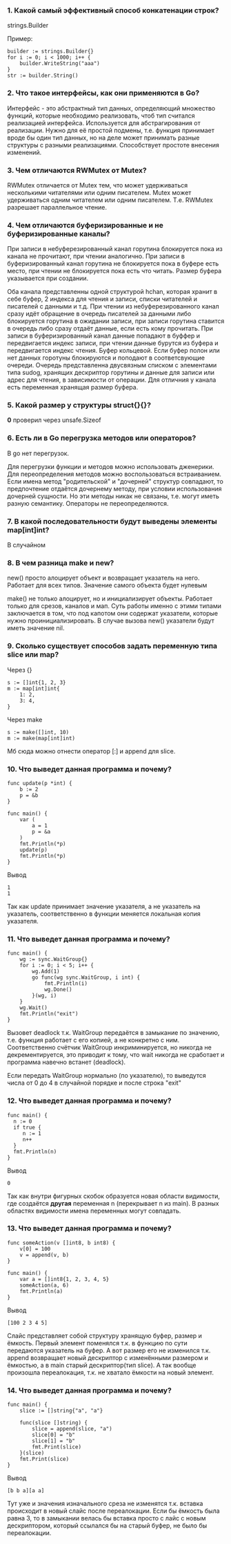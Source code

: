 ### 1. Какой самый эффективный способ конкатенации строк?
strings.Builder

Пример:
```
builder := strings.Builder{}
for i := 0; i < 1000; i++ {
    builder.WriteString("aaa")
}
str := builder.String()
```
### 2. Что такое интерфейсы, как они применяются в Go?

Интерфейс - это абстрактный тип данных, определяющий множество функций, которые необходимо реализовать, чтоб тип считался
реализацией интерфейса. Используется для абстрагирования от реализации. Нужно для её простой подмены, т.е. функция принимает
вроде бы один тип данных, но на деле может принимать разные структуры с разными реализациями. Способствует простоте 
внесения изменений.

### 3. Чем отличаются RWMutex от Mutex?

RWMutex отличается от Mutex тем, что может удерживаться несколькими читателями или одним писателем. Mutex может 
удерживаться одним читателем или одним писателем. Т.е. RWMutex разрешает параллельное чтение.

### 4. Чем отличаются буферизированные и не буферизированные каналы?

При записи в небуферезированный канал горутина блокируется пока из канала не прочитают, при чтении аналогично.
При записи в буферизированный канал горутина не блокируется пока в буфере есть место, при чтении не блокируется
пока есть что читать. Размер буфера указывается при создании.

Оба канала представленны одной структурой hchan, которая хранит в себе буфер, 2 индекса для чтения и записи, списки
читателей и писателей с данными и т.д. При чтении из небуферезированного канал сразу идёт обращение в очередь
писателей за данными либо блокируется горутина в ожидании записи, при записи горутина ставится в очередь либо сразу
отдаёт данные, если есть кому прочитать.
При записи в буферизированный канал данные попадают в буффер и передвигается индекс записи, при чтении данные бурутся
из буфера и передвигается индекс чтения. Буфер кольцевой. Если буфер полон или нет данных горотуны блокируются и поподают
в соответсвующие очереди. Очередь представленна двусвязным списком с элементами типа sudog, хранящих дескриптор горутины
и данные для записи или адрес для чтения, в зависимости от операции. Для отличния у канала есть переменная хранящая размер
буфера.

### 5. Какой размер у структуры struct{}{}?
**0** проверил через unsafe.Sizeof

### 6. Есть ли в Go перегрузка методов или операторов?

В go нет перегрузок.

Для перегрузки функции и методов можно использовать дженерики.
Для переопределения методов можно воспользоваться встраиванием. Если имена метод "родительской" и "дочерней" структур
совпадают, то предпочтение отдаётся дочернему методу, при условии использования дочерней сущности. Но эти методы
никак не связаны, т.е. могут иметь разную семантику.
Операторы не переопределяются.

### 7. В какой последовательности будут выведены элементы map[int]int?

В случайном

### 8. В чем разница make и new?

new() просто алоцирует объект и возвращает указатель на него. Работает для всех типов. Значение самого объекта будет
нулевым

make() не только алоцирует, но и инициализирует объекты. Работает только для срезов, каналов и мап. Суть работы именно
с этими типами заключается в том, что под капотом они содержат указатели, которые нужно проинициализировать. В случае
вызова new() указатели будут иметь значение nil.

### 9. Сколько существует способов задать переменную типа slice или map?

Через {}
```
s := []int{1, 2, 3}
m := map[int]int{
    1: 2,
    3: 4,
}
```
Через make
```
s := make([]int, 10)
m := make(map[int]int)
```

Мб сюда можно отнести оператор [:] и append для slice.

### 10. Что выведет данная программа и почему?
```
func update(p *int) {
	b := 2
	p = &b
}

func main() {
	var (
		a = 1
		p = &a
	)
	fmt.Println(*p)
	update(p)
	fmt.Println(*p)
}
```
Вывод
```
1
1
```
Так как update принимает значение указателя, а не указатель на указатель, соответственно в функции меняется локальная
копия указателя.

### 11. Что выведет данная программа и почему?
```
func main() {
	wg := sync.WaitGroup{}
	for i := 0; i < 5; i++ {
		wg.Add(1)
		go func(wg sync.WaitGroup, i int) {
			fmt.Println(i)
			wg.Done()
		}(wg, i)
	}
	wg.Wait()
	fmt.Println("exit")
}
```

Вызовет deadlock т.к. WaitGroup передаётся в замыкание по значению, т.е. функция работает с его копией, а не конкретно
с ним. Соответственно счётчик WaitGroup инкриминируется, но никогда не декрементируется, это приводит к тому, что wait
никогда не сработает и программа навечно встанет (deadlock).

Если передать WaitGroup нормально (по указателю), то выведутся числа от 0 до 4 в случайной порядке и после строка "exit"

### 12. Что выведет данная программа и почему?
```
func main() {
  n := 0
  if true {
     n := 1
     n++
  }
  fmt.Println(n)
}
```
Вывод
```
0
```
Так как внутри фигурных скобок образуется новая области видимости, где создаётся **другая** переменная n (перекрывает
n из main).  В разных областях видимости имена переменных могут совпадать.

### 13. Что выведет данная программа и почему?
``` 
func someAction(v []int8, b int8) {
	v[0] = 100
	v = append(v, b)
}

func main() {
	var a = []int8{1, 2, 3, 4, 5}
	someAction(a, 6)
	fmt.Println(a)
}
```
Вывод
```
[100 2 3 4 5]
```
Слайс представляет собой структуру хранящую буфер, размер и ёмкость. Первый элемент поменялся т.к. в функцию по сути
передаются указатель на буфер. А вот размер его не изменился т.к. append возвращает новый дескриптор с изменёнными 
размером и ёмкостью, а в main старый дескриптор(тип slice). А так вообще произошла переалокация, т.к. не хватало 
ёмкости на новый элемент.

### 14. Что выведет данная программа и почему?
``` 
func main() {
	slice := []string{"a", "a"}

	func(slice []string) {
		slice = append(slice, "a")
		slice[0] = "b"
		slice[1] = "b"
		fmt.Print(slice)
	}(slice)
	fmt.Print(slice)
}
```
Вывод
```
[b b a][a a]
```
Тут уже и значения изначального среза не изменятся т.к. вставка происходит в новый слайс после переалокации. Если бы
ёмкость была равна 3, то в замыкании велась бы вставка просто с лайс с новым дескриптором, который ссылался бы на старый
буфер, не было бы переалокации.



